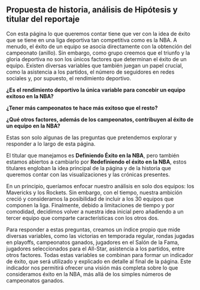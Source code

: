 ##  Propuesta de historia, análisis de Hipótesis y titular del reportaje

Con esta página lo que queremos contar tiene que ver con la idea de éxito que se tiene en una liga deportiva tan competitiva como es la NBA. A menudo, el éxito de un equipo se asocia directamente con la obtención del campeonato (anillo). Sin embargo, como grupo creemos que el triunfo y la gloria deportiva no son los únicos factores que determinan el éxito de un equipo. Existen diversas variables que también juegan un papel crucial, como la asistencia a los partidos, el número de seguidores en redes sociales y, por supuesto, el rendimiento deportivo.

__¿Es el rendimiento deportivo la única variable para concebir un equipo exitoso en la NBA?__

__¿Tener más campeonatos te hace más exitoso que el resto?__

__¿Qué otros factores, además de los campeonatos, contribuyen al éxito de un equipo en la NBA?__

Estas son solo algunas de las preguntas que pretendemos explorar y responder a lo largo de esta página. 

El titular que manejamos es __Definiendo Éxito en la NBA__, pero también estamos abiertos a cambiarlo por __Redefiniendo el éxito en la NBA__, estos titulares engloban la idea principal de la página y de la historia que queremos contar con las visualizaciones y las crónicas presentes. 

En un principio, queríamos enfocar nuestro análisis en solo dos equipos: los Mavericks y los Rockets. Sin embargo, con el tiempo, nuestra ambición creció y consideramos la posibilidad de incluir a los 30 equipos que componen la liga. Finalmente, debido a limitaciones de tiempo y por comodidad, decidimos volver a nuestra idea inicial pero añadiendo a un tercer equipo que comparte características con los otros dos.

Para responder a estas preguntas, creamos un índice propio que mide diversas variables, como las victorias en temporada regular, rondas jugadas en playoffs, campeonatos ganados, jugadores en el Salón de la Fama, jugadores seleccionados para el All-Star, asistencia a los partidos, entre otros factores.
Todas estas variables se combinan para formar un indicador de éxito, que será utilizado y explicado en detalle al final de la página. Este indicador nos permitirá ofrecer una visión más completa sobre lo que consideramos éxito en la NBA, más allá de los simples números de campeonatos ganados.


